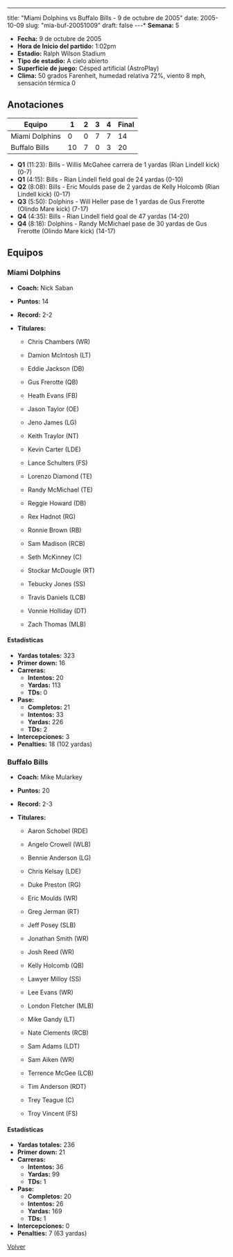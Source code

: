 ---
title: "Miami Dolphins vs Buffalo Bills - 9 de octubre de 2005"
date: 2005-10-09
slug: "mia-buf-20051009"
draft: false
---* **Semana:** 5
* **Fecha:** 9 de octubre de 2005
* **Hora de Inicio del partido:** 1:02pm
* **Estadio:** Ralph Wilson Stadium
* **Tipo de estadio:** A cielo abierto
* **Superficie de juego:** Césped artificial (AstroPlay)
* **Clima:** 50 grados Farenheit, humedad relativa 72%, viento 8 mph, sensación térmica 0




## Anotaciones
| Equipo | 1 | 2 | 3 | 4 | Final |
|--------|---|---|---|---|-------|
| Miami Dolphins  | 0 | 0 | 7 | 7  | 14 |
| Buffalo Bills  | 10 | 7 | 0 | 3  | 20 |
* **Q1** (11:23): Bills - Willis McGahee carrera de 1 yardas (Rian Lindell kick) (0-7)
* **Q1** (4:15): Bills - Rian Lindell field goal de 24 yardas (0-10)
* **Q2** (8:08): Bills - Eric Moulds pase de 2 yardas de Kelly Holcomb (Rian Lindell kick) (0-17)
* **Q3** (5:50): Dolphins - Will Heller pase de 1 yardas de Gus Frerotte (Olindo Mare kick) (7-17)
* **Q4** (4:35): Bills - Rian Lindell field goal de 47 yardas (14-20)
* **Q4** (8:18): Dolphins - Randy McMichael pase de 30 yardas de Gus Frerotte (Olindo Mare kick) (14-17)


## Equipos


### Miami Dolphins
* **Coach:** Nick Saban
* **Puntos:** 14
* **Record:** 2-2
* **Titulares:** 

  * Chris Chambers (WR) 

  * Damion McIntosh (LT) 

  * Eddie Jackson (DB) 

  * Gus Frerotte (QB) 

  * Heath Evans (FB) 

  * Jason Taylor (OE) 

  * Jeno James (LG) 

  * Keith Traylor (NT) 

  * Kevin Carter (LDE) 

  * Lance Schulters (FS) 

  * Lorenzo Diamond (TE) 

  * Randy McMichael (TE) 

  * Reggie Howard (DB) 

  * Rex Hadnot (RG) 

  * Ronnie Brown (RB) 

  * Sam Madison (RCB) 

  * Seth McKinney (C) 

  * Stockar McDougle (RT) 

  * Tebucky Jones (SS) 

  * Travis Daniels (LCB) 

  * Vonnie Holliday (DT) 

  * Zach Thomas (MLB) 

#### Estadísticas
* **Yardas totales:** 323
* **Primer down:** 16
* **Carreras:**
  * **Intentos:** 20
  * **Yardas:** 113
  * **TDs:** 0
* **Pase:**
  * **Completos:** 21
  * **Intentos:** 33
  * **Yardas:** 226
  * **TDs:** 2
* **Intercepciones:** 3
* **Penalties:** 18 (102 yardas)

### Buffalo Bills
* **Coach:** Mike Mularkey
* **Puntos:** 20
* **Record:** 2-3
* **Titulares:** 

  * Aaron Schobel (RDE) 

  * Angelo Crowell (WLB) 

  * Bennie Anderson (LG) 

  * Chris Kelsay (LDE) 

  * Duke Preston (RG) 

  * Eric Moulds (WR) 

  * Greg Jerman (RT) 

  * Jeff Posey (SLB) 

  * Jonathan Smith (WR) 

  * Josh Reed (WR) 

  * Kelly Holcomb (QB) 

  * Lawyer Milloy (SS) 

  * Lee Evans (WR) 

  * London Fletcher (MLB) 

  * Mike Gandy (LT) 

  * Nate Clements (RCB) 

  * Sam Adams (LDT) 

  * Sam Aiken (WR) 

  * Terrence McGee (LCB) 

  * Tim Anderson (RDT) 

  * Trey Teague (C) 

  * Troy Vincent (FS) 

#### Estadísticas
* **Yardas totales:** 236
* **Primer down:** 21
* **Carreras:**
  * **Intentos:** 36
  * **Yardas:** 99
  * **TDs:** 1
* **Pase:**
  * **Completos:** 20
  * **Intentos:** 26
  * **Yardas:** 169
  * **TDs:** 1
* **Intercepciones:** 0
* **Penalties:** 7 (63 yardas)


[Volver](/historia/2005)
